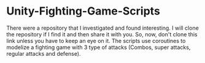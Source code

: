 # Unity-Fighting-Game-Scripts
There were a repository that I investigated and found interesting. I will clone the repository if I find it and then share it with you. So, now, don't clone this link unless you have to keep an eye on it. The scripts use coroutines to modelize a fighting game with 3 type of attacks (Combos, super attacks, regular attacks and defense).

